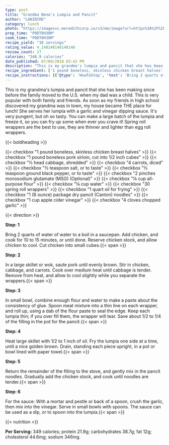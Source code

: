 ```yaml
---
type: post
title: "Grandma Nena's Lumpia and Pancit"
author: "LANIBIRD"
category: lunch
photo: "https://imagesvc.meredithcorp.io/v3/mm/image?url=https%3A%2F%2Fimages.media-allrecipes.com%2Fuserphotos%2F1119338.jpg"
prep_time: "P0DT0H30M"
cook_time: "P0DT0H30M"
recipe_yield: "10 servings"
rating_value: 4.148148148148148
review_count: 27
calories: "348.9 calories"
date_published: 07/09/2018 03:42 PM
description: "This is my grandma's lumpia and pancit that she has been making since before the family moved to the U.S. when my dad was a child. This is very popular with both family and friends. As soon as my friends in high school discovered my grandma was in town, my house became THE place for lunch! She serves her lumpia with a garlic and vinegar dipping sauce.  It's very pungent, but oh so tasty. You can make a large batch of the lumpia and freeze it, so you can fry up some when ever you crave it! Spring roll wrappers are the best to use, they are thinner and lighter than egg roll wrappers."
recipe_ingredient: ['1 pound boneless, skinless chicken breast halves', '1 pound boneless pork sirloin, cut into 1/2 inch cubes', '½ head cabbage, shredded', '4 carrots, diced', '½ teaspoon salt, or to taste', '½ teaspoon ground black pepper, or to taste', '2 pinches monosodium glutamate (MSG)', '⅛ cup all-purpose flour', '⅛ cup water', '30 spring roll wrappers', '1 quart oil for frying', '1 (8 ounce) package dry pancit (Canton) noodles', '1 cup apple cider vinegar', '4 cloves chopped garlic']
recipe_instructions: [{'@type': 'HowToStep', 'text': 'Bring 2 quarts of water of  water to a boil in a saucepan. Add chicken, and cook for 10 to 15 minutes, or until done. Reserve chicken stock, and allow chicken to cool. Cut chicken into small cubes.\n'}, {'@type': 'HowToStep', 'text': 'In a large skillet or wok, saute pork until evenly brown. Stir in chicken, cabbage, and carrots. Cook over medium heat until cabbage is tender. Remove from heat, and allow to cool slightly while you separate the wrappers.\n'}, {'@type': 'HowToStep', 'text': 'In small bowl, combine enough flour and water to make a paste about the consistency of glue. Spoon meat mixture into a thin line on each wrapper, and roll up, using a dab of the flour paste to seal the edge. Keep each lumpia thin; if you over fill them, the wrapper will tear. Save about 1/2 to 1/4 of the filling in the pot for the pancit.\n'}, {'@type': 'HowToStep', 'text': 'Heat large skillet with 1/2 to 1 inch of oil. Fry the lumpia one side at a time, until a nice golden brown. Drain, standing each piece upright, in a pot or bowl lined with paper towel.\n'}, {'@type': 'HowToStep', 'text': 'Return the remainder of the filling to the stove, and gently mix in the pancit noodles. Gradually add the chicken stock, and cook until noodles are tender.\n'}, {'@type': 'HowToStep', 'text': 'For the sauce:  With a mortar and pestle or back of a spoon, crush the garlic, then mix into the vinegar. Serve in small bowls with spoons. The sauce can be used as a dip, or to spoon into the lumpia.\n'}]
---
```


This is my grandma's lumpia and pancit that she has been making since before the family moved to the U.S. when my dad was a child. This is very popular with both family and friends. As soon as my friends in high school discovered my grandma was in town, my house became THE place for lunch! She serves her lumpia with a garlic and vinegar dipping sauce.  It's very pungent, but oh so tasty. You can make a large batch of the lumpia and freeze it, so you can fry up some when ever you crave it! Spring roll wrappers are the best to use, they are thinner and lighter than egg roll wrappers. 

{{< boldheading >}}

{{< checkbox "1 pound boneless, skinless chicken breast halves" >}}
{{< checkbox "1 pound boneless pork sirloin, cut into 1/2 inch cubes" >}}
{{< checkbox "½ head cabbage, shredded" >}}
{{< checkbox "4  carrots, diced" >}}
{{< checkbox "½ teaspoon salt, or to taste" >}}
{{< checkbox "½ teaspoon ground black pepper, or to taste" >}}
{{< checkbox "2 pinches monosodium glutamate (MSG)  (Optional)" >}}
{{< checkbox "⅛ cup all-purpose flour" >}}
{{< checkbox "⅛ cup water" >}}
{{< checkbox "30  spring roll wrappers" >}}
{{< checkbox "1 quart oil for frying" >}}
{{< checkbox "1 (8 ounce) package dry pancit (Canton) noodles" >}}
{{< checkbox "1 cup apple cider vinegar" >}}
{{< checkbox "4 cloves chopped garlic" >}}


{{< direction >}}

**Step: 1**

Bring 2 quarts of water of  water to a boil in a saucepan. Add chicken, and cook for 10 to 15 minutes, or until done. Reserve chicken stock, and allow chicken to cool. Cut chicken into small cubes.{{< span >}}

**Step: 2**

In a large skillet or wok, saute pork until evenly brown. Stir in chicken, cabbage, and carrots. Cook over medium heat until cabbage is tender. Remove from heat, and allow to cool slightly while you separate the wrappers.{{< span >}}

**Step: 3**

In small bowl, combine enough flour and water to make a paste about the consistency of glue. Spoon meat mixture into a thin line on each wrapper, and roll up, using a dab of the flour paste to seal the edge. Keep each lumpia thin; if you over fill them, the wrapper will tear. Save about 1/2 to 1/4 of the filling in the pot for the pancit.{{< span >}}

**Step: 4**

Heat large skillet with 1/2 to 1 inch of oil. Fry the lumpia one side at a time, until a nice golden brown. Drain, standing each piece upright, in a pot or bowl lined with paper towel.{{< span >}}

**Step: 5**

Return the remainder of the filling to the stove, and gently mix in the pancit noodles. Gradually add the chicken stock, and cook until noodles are tender.{{< span >}}

**Step: 6**

For the sauce:  With a mortar and pestle or back of a spoon, crush the garlic, then mix into the vinegar. Serve in small bowls with spoons. The sauce can be used as a dip, or to spoon into the lumpia.{{< span >}}

{{< nutrition >}}

**Per Serving:** 349 calories; protein 21.9g; carbohydrates 38.7g; fat 12g; cholesterol 44.6mg; sodium 346mg.